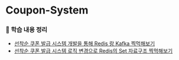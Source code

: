 # Coupon-System

### 📌 학습 내용 정리 
* [선착순 쿠폰 발급 시스템 개발을 통해 Redis 랑 Kafka 찍먹해보기](https://chuuuu1224.tistory.com/16)
* [선착순 쿠폰 발급 시스템 로직 변경으로 Redis의 Set 자료구조 찍먹해보기](https://chuuuu1224.tistory.com/17)

<br>
